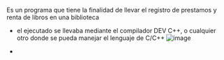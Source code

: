 Es un programa que tiene la finalidad de llevar el registro de prestamos y
renta de libros en una biblioteca

- el ejecutado se llevaba mediante el compilador DEV C++, o cualquier otro donde se pueda manejar el lenguaje de C/C++
![image](https://github.com/user-attachments/assets/2ee34232-5d4f-4cdf-87bf-3154eb461335)

- 
